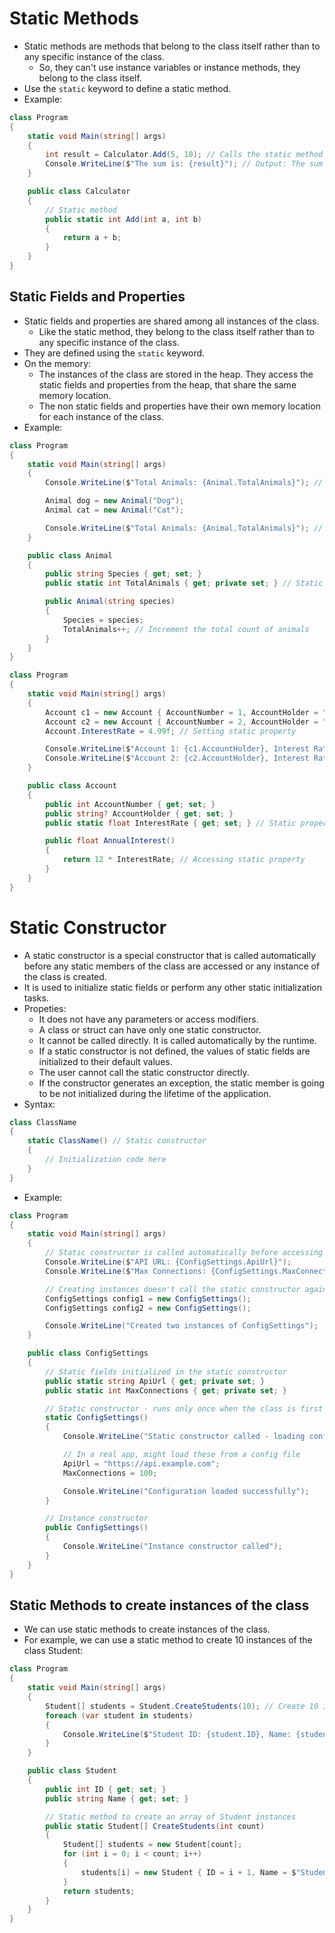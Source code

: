 # Static Methods

- Static methods are methods that belong to the class itself rather than to any specific instance of the class.
  - So, they can't use instance variables or instance methods, they belong to the class itself.
- Use the `static` keyword to define a static method.
- Example:

```csharp
class Program
{
    static void Main(string[] args)
    {
        int result = Calculator.Add(5, 10); // Calls the static method Add
        Console.WriteLine($"The sum is: {result}"); // Output: The sum is: 15
    }

    public class Calculator
    {
        // Static method
        public static int Add(int a, int b)
        {
            return a + b;
        }
    }
}
```

## Static Fields and Properties

- Static fields and properties are shared among all instances of the class.
  - Like the static method, they belong to the class itself rather than to any specific instance of the class.
- They are defined using the `static` keyword.
- On the memory:
  - The instances of the class are stored in the heap. They access the static fields and properties from the heap, that share the same memory location.
  - The non static fields and properties have their own memory location for each instance of the class.
- Example:

```csharp
class Program
{
    static void Main(string[] args)
    {
        Console.WriteLine($"Total Animals: {Animal.TotalAnimals}"); // Output: Total Animals: 0

        Animal dog = new Animal("Dog");
        Animal cat = new Animal("Cat");

        Console.WriteLine($"Total Animals: {Animal.TotalAnimals}"); // Output: Total Animals: 2
    }

    public class Animal
    {
        public string Species { get; set; }
        public static int TotalAnimals { get; private set; } // Static property

        public Animal(string species)
        {
            Species = species;
            TotalAnimals++; // Increment the total count of animals
        }
    }
}
```

```csharp
class Program
{
    static void Main(string[] args)
    {
        Account c1 = new Account { AccountNumber = 1, AccountHolder = "John" };
        Account c2 = new Account { AccountNumber = 2, AccountHolder = "Jane" };
        Account.InterestRate = 4.99f; // Setting static property

        Console.WriteLine($"Account 1: {c1.AccountHolder}, Interest Rate: {c1.AnnualInterest()}%"); // Output: Account 1: John, Interest Rate: 59.88%
        Console.WriteLine($"Account 2: {c2.AccountHolder}, Interest Rate: {c2.AnnualInterest()}%"); // Output: Account 2: Jane, Interest Rate: 59.88%
    }

    public class Account
    {
        public int AccountNumber { get; set; }
        public string? AccountHolder { get; set; }
        public static float InterestRate { get; set; } // Static property. So, it is shared among all instances of the class.

        public float AnnualInterest()
        {
            return 12 * InterestRate; // Accessing static property
        }
    }
}
```

# Static Constructor

- A static constructor is a special constructor that is called automatically before any static members of the class are accessed or any instance of the class is created.
- It is used to initialize static fields or perform any other static initialization tasks.
- Propeties:
  - It does not have any parameters or access modifiers.
  - A class or struct can have only one static constructor.
  - It cannot be called directly. It is called automatically by the runtime.
  - If a static constructor is not defined, the values of static fields are initialized to their default values.
  - The user cannot call the static constructor directly.
  - If the constructor generates an exception, the static member is going to be not initialized during the lifetime of the application.
- Syntax:

```csharp
class ClassName
{
    static ClassName() // Static constructor
    {
        // Initialization code here
    }
}
```

- Example:

```csharp
class Program
{
    static void Main(string[] args)
    {
        // Static constructor is called automatically before accessing ConfigSettings.ApiUrl
        Console.WriteLine($"API URL: {ConfigSettings.ApiUrl}");
        Console.WriteLine($"Max Connections: {ConfigSettings.MaxConnections}");

        // Creating instances doesn't call the static constructor again
        ConfigSettings config1 = new ConfigSettings();
        ConfigSettings config2 = new ConfigSettings();

        Console.WriteLine("Created two instances of ConfigSettings");
    }

    public class ConfigSettings
    {
        // Static fields initialized in the static constructor
        public static string ApiUrl { get; private set; }
        public static int MaxConnections { get; private set; }

        // Static constructor - runs only once when the class is first accessed
        static ConfigSettings()
        {
            Console.WriteLine("Static constructor called - loading configuration...");

            // In a real app, might load these from a config file
            ApiUrl = "https://api.example.com";
            MaxConnections = 100;

            Console.WriteLine("Configuration loaded successfully");
        }

        // Instance constructor
        public ConfigSettings()
        {
            Console.WriteLine("Instance constructor called");
        }
    }
}
```

## Static Methods to create instances of the class

- We can use static methods to create instances of the class.
- For example, we can use a static method to create 10 instances of the class Student:

```csharp
class Program
{
    static void Main(string[] args)
    {
        Student[] students = Student.CreateStudents(10); // Create 10 instances of Student
        foreach (var student in students)
        {
            Console.WriteLine($"Student ID: {student.ID}, Name: {student.Name}");
        }
    }

    public class Student
    {
        public int ID { get; set; }
        public string Name { get; set; }

        // Static method to create an array of Student instances
        public static Student[] CreateStudents(int count)
        {
            Student[] students = new Student[count];
            for (int i = 0; i < count; i++)
            {
                students[i] = new Student { ID = i + 1, Name = $"Student {i + 1}" };
            }
            return students;
        }
    }
}
```
